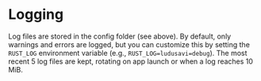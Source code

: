 # Logging
Log files are stored in the config folder (see above).
By default, only warnings and errors are logged,
but you can customize this by setting the `RUST_LOG` environment variable
(e.g., `RUST_LOG=ludusavi=debug`).
The most recent 5 log files are kept, rotating on app launch or when a log reaches 10 MiB.
